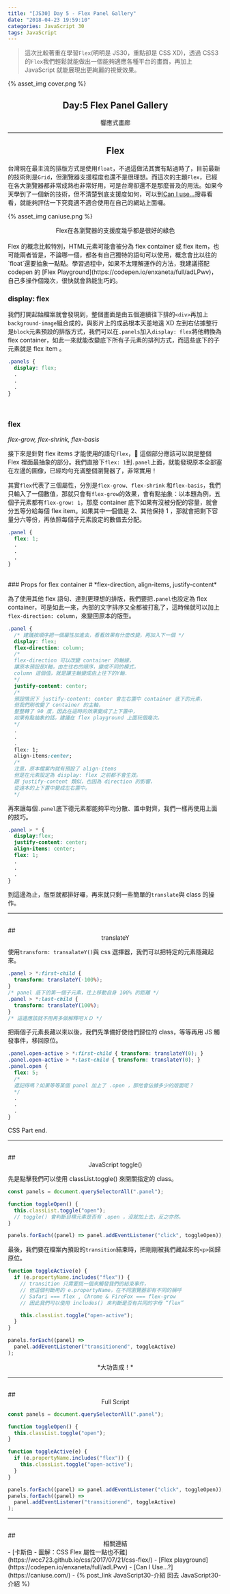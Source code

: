 ```yaml
---
title: "[JS30] Day 5 - Flex Panel Gallery"
date: "2018-04-23 19:59:10"
categories: JavaScript 30
tags: JavaScript
---
```


> 這次比較著重在學習`Flex`(明明是 JS30，重點卻是 CSS XD)，透過 CSS3 的`Flex`我們輕鬆就能做出一個能夠適應各種平台的畫面，再加上 JavaScript 就能展現出更絢麗的視覺效果。

<!-- more -->

{% asset_img cover.png %}

## <center>Day:5 Flex Panel Gallery</center>

<center>響應式畫廊</center>

---

## <center>Flex</center>

台灣現在最主流的排版方式是使用`float`，不過這做法其實有點過時了，目前最新的技術則是`Grid`，但瀏覽器支援程度也還不是很理想。而這次的主題`Flex`，已經在各大瀏覽器都非常成熟也非常好用，可是台灣卻還不是那麼普及的用法。如果今天學到了一個新的技術，但不清楚到底支援度如何，可以到[Can I use...](https://caniuse.com/)搜尋看看，就能夠評估一下究竟適不適合使用在自己的網站上面囉。
<br />

{% asset_img caniuse.png %}

<center>Flex在各瀏覽器的支援度幾乎都是很好的綠色</center>

<br />
Flex 的概念比較特別，HTML元素可能會被分為 flex container 或 flex item，也可能兩者皆是，不論哪一個，都各有自己獨特的語句可以使用，概念會比以往的`float`還要抽象一點點。學習過程中，如果不太理解運作的方法，我建議搭配 codepen 的 [Flex Playground](https://codepen.io/enxaneta/full/adLPwv)，自己多操作個幾次，很快就會熟能生巧的。

### display: flex

我們打開起始檔案就會發現到，整個畫面是由五個連續往下排的`<div>`再加上`background-image`組合成的，與影片上的成品根本天差地遠 XD
左到右佔據整行是`block`元素預設的排版方式，我們可以在`.panels`加入`display: flex`將他轉換為 flex container，如此一來就能改變底下所有子元素的排列方式，而這些底下的子元素就是 flex item 。

```css
.panels {
  display: flex;
  .
  .
  .
}
```

<br />

### flex

_flex-grow, flex-shrink, flex-basis_

接下來是針對 flex items 才能使用的語句`flex`， 這個部分應該可以說是整個 Flex 裡面最抽象的部分。我們直接下`flex: 1`到`.panel`上面，就能發現原本全部塞在左邊的圖像，已經均勻充滿整個瀏覽器了，非常實用！

其實`flex`代表了三個屬性，分別是`flex-grow`、`flex-shrink` 和`flex-basis`，我們只輸入了一個數值，那就只會有`flex-grow`的效果，會有點抽象：以本題為例，五個子元素都有`flex-grow: 1`，那麼 container 底下如果有沒被分配的容量，就會分五等分給每個 flex item。如果其中一個值是 2、其他保持 1 ，那就會把剩下容量分六等份，再依照每個子元素設定的數值去分配。

```css
.panel {
  flex: 1;
  .
  .
  .
}
```

<br />
### Props for flex container #
*flex-direction, align-items, justify-content*

為了使用其他 flex 語句、達到更理想的排版，我們要把`.panel`也設定為 flex container，可是如此一來，內部的文字排序又全都被打亂了，這時候就可以加上`flex-direction: column`，來變回原本的版型。

```css
.panel {
  /* 建議按順序把一個屬性加進去，看看效果有什麼改變，再加入下一個 */
  display: flex;
  flex-direction: column;
  /*
  flex-direction 可以改變 container 的軸線，
  讓原本預設是X軸，由左往右的順序，變成不同的模式，
  column 這個值，就是讓主軸變成由上往下的Y軸.
  */
  justify-content: center;
  /*
  預設情況下 justify-content: center 會左右置中 container 底下的元素，
  但我們剛改變了 container 的主軸，
  整整轉了 90 度，因此在這時的效果變成了上下置中，
  如果有點抽象的話，建議在 flex playground 上面玩個幾次。
  */
  .
  .
  .
  flex: 1;
  align-items:center;
  /*
  注意，原本檔案內就有預設了 align-items
  但是在元素設定為 display: flex 之前都不會生效。
  跟 justify-content 類似，也因為 direction 的影響，
  從遠本的上下置中變成左右置中。
  */
```

再來讓每個`.panel`底下德元素都能夠平均分散、置中對齊，我們一樣再使用上面的技巧。

```css
.panel > * {
  display:flex;
  justify-content: center;
  align-items: center;
  flex: 1;
  .
  .
  .
}
```

到這邊為止，版型就都排好囉，再來就只剩一些簡單的`translate`與 class 的操作。

---

<br />
## <center>translateY</center>

使用`transform: transalateY()`與 css 選擇器，我們可以把特定的元素隱藏起來。

```css
.panel > *:first-child {
  transform: translateY(-100%);
}
/* panel 底下的第一個子元素，往上移動自身 100% 的距離 */
.panel > *:last-child {
  transform: translateY(100%);
}
/* 這邊應該就不用再多做解釋吧ＸＤ */
```

把兩個子元素長藏以來以後，我們先準備好使他們歸位的 class，等等再用 JS 觸發事件，移回原位。

```css
.panel.open-active > *:first-child { transform: translateY(0); }
.panel.open-active > *:last-child { transform: translateY(0); }
.panel.open {
  flex: 5;
  /*
  還記得嗎？如果等等某個 panel 加上了 .open ，那他會佔據多少的版面呢？
  */
  .
  .
  .
}
```

CSS Part end.

---

<br />
## <center>JavaScript toggle()</center>

先是點擊我們可以使用 classList.toggle() 來開關指定的 class。

```js
const panels = document.querySelectorAll(".panel");

function toggleOpen() {
  this.classList.toggle("open");
  // toggle() 會判斷目標元素是否有 .open ，沒就加上去，反之亦然。
}

panels.forEach((panel) => panel.addEventListener("click", toggleOpen));
```

最後，我們要在檔案內預設的`transition`結束時，把剛剛被我們藏起來的`<p>`回歸原位。

```js
function toggleActive(e) {
  if (e.propertyName.includes("flex")) {
    // transition 只需要挑一個來觸發我們的結束事件，
    // 但這個判斷用的 e.propertyName，在不同瀏覽器卻有不同的稱呼
    // Safari === flex , Chrome & FireFox === flex-grow
    // 因此我們可以使用 includes() 來判斷是否有共同的字母 “flex”

    this.classList.toggle("open-active");
  }
}

panels.forEach((panel) =>
  panel.addEventListener("transitionend", toggleActive)
);
```

<center>*大功告成！*</center>

---

<br />
## <center>Full Script</center>

```js
const panels = document.querySelectorAll(".panel");

function toggleOpen() {
  this.classList.toggle("open");
}

function toggleActive(e) {
  if (e.propertyName.includes("flex")) {
    this.classList.toggle("open-active");
  }
}

panels.forEach((panel) => panel.addEventListener("click", toggleOpen));
panels.forEach((panel) =>
  panel.addEventListener("transitionend", toggleActive)
);
```

---

<br />
## <center>相關連結</center>
- [卡斯伯 - 圖解：CSS Flex 屬性一點也不難](https://wcc723.github.io/css/2017/07/21/css-flex/)
- [Flex playground](https://codepen.io/enxaneta/full/adLPwv)
- [Can I Use...?](https://caniuse.com/)
- {% post_link JavaScript30-介紹 回去 JavaScript30-介紹 %}
